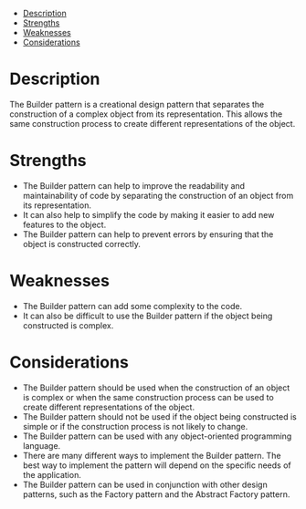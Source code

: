 - [Description](#description)
- [Strengths](#strengths)
- [Weaknesses](#weaknesses)
- [Considerations](#considerations)

# Description
The Builder pattern is a creational design pattern that separates the construction of a complex object from its representation. This allows the same construction process to create different representations of the object.

# Strengths
- The Builder pattern can help to improve the readability and maintainability of code by separating the construction of an object from its representation.
- It can also help to simplify the code by making it easier to add new features to the object.
- The Builder pattern can help to prevent errors by ensuring that the object is constructed correctly.

# Weaknesses
- The Builder pattern can add some complexity to the code.
- It can also be difficult to use the Builder pattern if the object being constructed is complex.

# Considerations
- The Builder pattern should be used when the construction of an object is complex or when the same construction process can be used to create different representations of the object.
- The Builder pattern should not be used if the object being constructed is simple or if the construction process is not likely to change.
- The Builder pattern can be used with any object-oriented programming language.
- There are many different ways to implement the Builder pattern. The best way to implement the pattern will depend on the specific needs of the application.
- The Builder pattern can be used in conjunction with other design patterns, such as the Factory pattern and the Abstract Factory pattern.
